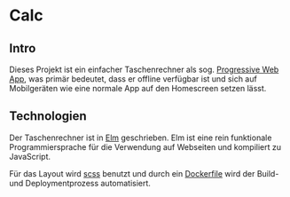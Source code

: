 # Calc

## Intro

Dieses Projekt ist ein einfacher Taschenrechner als sog. [Progressive Web App](https://developer.mozilla.org/en-US/docs/Web/Progressive_web_apps), was primär bedeutet, dass er offline verfügbar ist und sich auf Mobilgeräten wie eine normale App auf den Homescreen setzen lässt.

## Technologien

Der Taschenrechner ist in [Elm](https://elm-lang.org/) geschrieben. Elm ist eine rein funktionale Programmiersprache für die Verwendung auf Webseiten und kompiliert zu JavaScript.

Für das Layout wird [scss](https://sass-lang.com/) benutzt und durch ein [Dockerfile](https://docs.docker.com/engine/reference/builder/) wird der Build- und Deploymentprozess automatisiert.